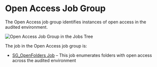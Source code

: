 # Open Access Job Group

The Open Access job group identifies instances of open access in the audited environment.

![Open Access Job Group in the Jobs Tree](/img/product_docs/accessanalyzer/12.0/solutions/windows/openaccess/jobstree.webp)

The job in the Open Access job group is:

- [SG_OpenFolders Job](/docs/accessanalyzer/12.0/solutions/windows/openaccess/sg_openfolders.md) – This job enumerates folders with open access across the
  audited environment
